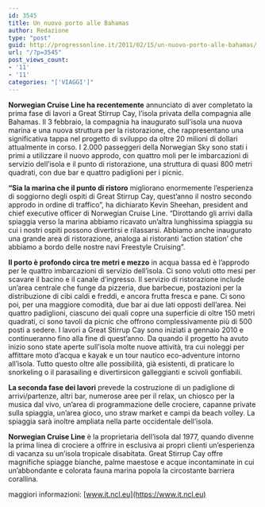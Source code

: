 ```yaml
---
id: 3545
title: Un nuovo porto alle Bahamas
author: Redazione
type: "post"
guid: http://progressonline.it/2011/02/15/un-nuovo-porto-alle-bahamas/
url: "/?p=3545"
post_views_count:
- '11'
- '11'
categories: "['VIAGGI']"
---
```


**Norwegian Cruise Line ha recentemente** annunciato di aver completato la prima fase di lavori a Great Stirrup Cay, l’isola privata della compagnia alle Bahamas. Il 3 febbraio, la compagnia ha inaugurato sull’isola una nuova marina e una nuova struttura per la ristorazione, che rappresentano una significativa tappa nel progetto di sviluppo da oltre 20 milioni di dollari attualmente in corso. I 2.000 passeggeri della Norwegian Sky sono stati i primi a utilizzare il nuovo approdo, con quattro moli per le imbarcazioni di servizio dell’isola e il punto di ristorazione, una struttura di quasi 800 metri quadrati, con due bar e quattro padiglioni per i picnic.

**“Sia la marina che il punto di ristoro** migliorano enormemente l’esperienza di soggiorno degli ospiti di Great Stirrup Cay, quest’anno il nostro secondo approdo in ordine di traffico”, ha dichiarato Kevin Sheehan, president and chief executive officer di Norwegian Cruise Line. “Dirottando gli arrivi dalla spiaggia verso la marina abbiamo ricavato un’altra lunghissima spiaggia su cui i nostri ospiti possono divertirsi e rilassarsi. Abbiamo anche inaugurato una grande area di ristorazione, analoga ai ristoranti ‘action station’ che abbiamo a bordo delle nostre navi Freestyle Cruising”.

**Il porto è profondo circa tre metri e mezzo** in acqua bassa ed è l’approdo per le quattro imbarcazioni di servizio dell’isola. Ci sono voluti otto mesi per scavare il bacino e il canale d’ingresso. Il servizio di ristorazione include un’area centrale che funge da pizzeria, due barbecue, postazioni per la distribuzione di cibi caldi e freddi, e ancora frutta fresca e pane. Ci sono poi, per una maggiore comodità, due bar ai due lati opposti dell’area. Nei quattro padiglioni, ciascuno dei quali copre una superficie di oltre 150 metri quadrati, ci sono tavoli da picnic che offrono complessivamente più di 500 posti a sedere. I lavori a Great Stirrup Cay sono iniziati a gennaio 2010 e continueranno fino alla fine di quest’anno. Da quando il progetto ha avuto inizio sono state aperte sull’isola molte nuove attività, tra cui noleggi per affittare moto d’acqua e kayak e un tour nautico eco-adventure intorno all’isola. Tutto questo oltre alle possibilità, già esistenti, di praticare lo snorkeling o il parasailing e divertirsicon galleggianti e scivoli gonfiabili.

**La seconda fase dei lavori** prevede la costruzione di un padiglione di arrivi/partenze, altri bar, numerose aree per il relax, un chiosco per la musica dal vivo, un’area di programmazione delle crociere, capanne private sulla spiaggia, un’area gioco, uno straw market e campi da beach volley. La spiaggia sarà inoltre ampliata nella parte occidentale dell’isola.

**Norwegian Cruise Line** è la proprietaria dell’isola dal 1977, quando divenne la prima linea di crociere a offrire in esclusiva ai propri clienti un’esperienza di vacanza su un’isola tropicale disabitata. Great Stirrup Cay offre magnifiche spiagge bianche, palme maestose e acque incontaminate in cui un’abbondante e colorata fauna marina popola la circostante barriera corallina.

maggiori informazioni: [www.it.ncl.eu](https://www.it.ncl.eu)